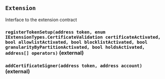 ## `Extension`

Interface to the extension contract




### `registerTokenSetup(address token, enum IExtensionTypes.CertificateValidation certificateActivated, bool allowlistActivated, bool blocklistActivated, bool granularityByPartitionActivated, bool holdsActivated, address[] operators)` (external)





### `addCertificateSigner(address token, address account)` (external)








